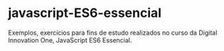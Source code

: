 # javascript-ES6-essencial
Exemplos, exercícios para fins de estudo realizados no curso da Digital Innovation One, JavaScript ES6 Essencial.

